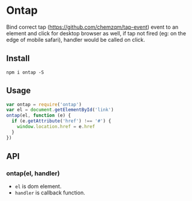 # Ontap
Bind correct tap (https://github.com/chemzqm/tap-event) event to an element and click for desktop browser as well,
if tap not fired (eg: on the edge of mobile safari), handler would be called on
click.

## Install

    npm i ontap -S

## Usage

``` js
var ontap = require('ontap')
var el = document.getElementById('link')
ontap(el, function (e) {
  if (e.getAttribute('href') !== '#') {
    window.location.href = e.href
  }
})
```

## API

### ontap(el, handler)

* `el` is dom element.
* `handler` is callback function.
